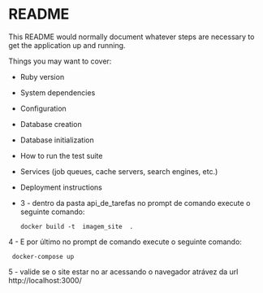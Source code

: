 # README

This README would normally document whatever steps are necessary to get the
application up and running.

Things you may want to cover:

* Ruby version

* System dependencies

* Configuration

* Database creation

* Database initialization

* How to run the test suite

* Services (job queues, cache servers, search engines, etc.)

* Deployment instructions

* 3 - dentro da pasta api_de_tarefas no prompt de comando execute o seguinte comando:


      docker build -t  imagem_site  .


4 - E por último no prompt de comando execute o seguinte comando:


     docker-compose up


5 - valide se o site estar no ar acessando o navegador atrávez da url http://localhost:3000/
